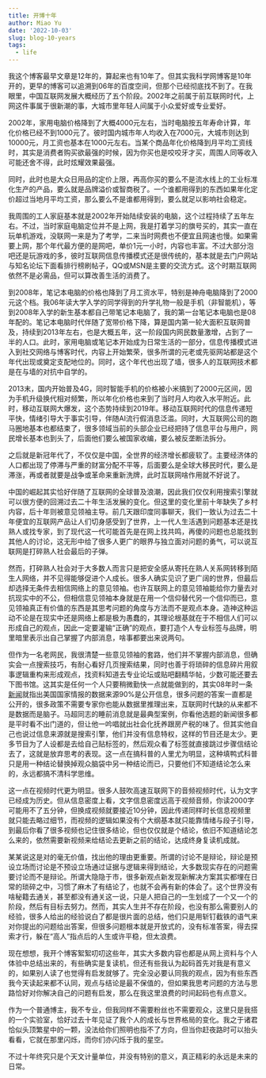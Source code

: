 ```yaml
---
title: 开博十年
author: Miao Yu
date: '2022-10-03'
slug: blog-10-years
tags:
  - life
---
```


我这个博客最早文章是12年的，算起来也有10年了。但其实我科学网博客是10年开的，更早的博客可以追溯到06年的百度空间，但那个已经彻底找不到了。在我眼里，中国互联网发展大概经历了五个阶段。2002年之前属于前互联网时代，上网这件事属于很新潮的事，大城市里年轻人间属于小众爱好或专业爱好。

2002年，家用电脑价格降到了大概4000元左右，当时电脑按五年寿命计算，年化价格已经不到1000元了。彼时国内城市年人均收入在7000元，大城市则达到10000元，月工资也基本在1000元左右。当某个商品年化价格降到月平均工资线时，其实是消费者购买欲最强的时候，因为你买也是咬咬牙才买，周围人同等收入可能还舍不得，此时炫耀效果最强。

同时，此时也是大众日用品的定价上限，再高你买的要么不是流水线上的工业标准化生产的产品，要么就是品牌溢价或智商税了。一个谁都用得到的东西如果年化定价超过当地月平均工资，那么要么不是谁都用得到，要么就足以影响社会稳定。

我周围的工人家庭基本就是2002年开始陆续安装的电脑，这个过程持续了五年左右。不过，当时家庭电脑定位并不是上网，我是打着学习的旗号买的，其实一直在玩单机游戏，没联网一来是为了考学，二来当时网费也不便宜且网速也慢。如果需要上网，那个年代最方便的是网吧，单价1元一小时，内容也丰富。不过大部分泡吧还是玩游戏的多，彼时互联网信息传播模式还是很传统的，基本就是去门户网站与知名论坛下面看排行榜刷帖子，QQ或MSN是主要的交流方式。这个时期互联网依然不是必需品，但可以算改善生活的消费了。

到2008年，笔记本电脑的价格也降到了月工资水平，特别是神舟电脑降到了2000元这个档。我06年读大学入学的同学得到的升学礼物一般是手机（非智能机），等到2008年入学的新生基本都自己带笔记本电脑了，我的第一台笔记本电脑也是08年配的。笔记本电脑时代伴随了宽带价格下降，算是国内第一轮大面积互联网普及，持续到2013年左右，也是大概五年，这一阶段国内网民数量激增，占到了一半的人口。此时，家用电脑或笔记本开始成为日常生活的一部分，信息传播模式进入到社交网络与博客时代，内容上开始繁荣，很多所谓的元老或先驱网站都是这个年代出现或奠定支配地位的。同时，这个年代也出现了墙，很多人的互联网技术都是在与墙的对抗中自学的。

2013末，国内开始普及4G，同时智能手机的价格被小米搞到了2000元区间，因为手机升级换代相对频繁，所以年化价格也来到了当时月人均收入水平附近。此时，移动互联网大爆发，这个态势持续到2019年。移动互联网时代的信息传递短平快，情绪引导大于事实引导，伴随AI流行假消息泛滥。同时，大互联网公司的跑马圈地基本也都结束了，很多领域当前的头部企业已经把持了信息平台与用户，网民增长基本也到头了，后面他们要么被国家收编，要么被反垄断法拆分。

之后就是新冠年代了，不仅仅是中国，全世界的经济增长都疲软了。主要经济体的人口都出现了停滞与严重的财富分配不平等，后面要么是全球大移民时代，要么是滞涨，再或者就要是战争或革命来重新洗牌，此时互联网啥作用就不好说了。

中国的崛起其实恰好伴随了互联网的全球普及浪潮，因此我们仅仅利用搜索引擎就可以很方便的回溯过去二十年生活发展的变化。但这里的变化里前十年缺失了乡村内容，后十年则被意见领袖主导。前几天跟印度同事聊天，我们一致认为过去二十年便宜的互联网产品让人们切身感受到了世界，上一代人生活遇到问题基本还是找熟人或找专家，到了现代这一代可能首先是在网上找共鸣，再傻的问题也总能找到其他人的讨论，这无形中给了很多人更广的眼界与独立面对问题的勇气，可以说互联网是打碎熟人社会最后的子弹。

然而，打碎熟人社会对于大多数人而言只是把安全感从寄托在熟人关系网转移到陌生人网络，并不见得能够促进个人成长。很多人确实见识了更广阔的世界，但最后却选择无条件去相信网络上的意见领袖。也许互联网上的意见领袖能给你力量去对抗现实中的不公，但相信意见领袖本身就是在用一个信仰替代另一个信仰而已，意见领袖真正有价值的东西是其思考问题的角度与方法而不是观点本身。造神这种运动不论是在现实中还是网络上都是极为愚蠢的，其理论根基就在于不相信人们可以形成自己的观点，因此一定要灌输“正确”的观点，要打造个人专业标签与品牌，明里暗里表示出自己掌握了内部消息，啥事都要出来说两句。

但作为一名老网民，我很清楚一些意见领袖的套路，他们并不掌握内部消息，但确实会一点搜索技巧，有耐心看好几页搜索结果，同时也善于将琐碎的信息碎片用叙事逻辑重构来形成观点，找资料知道去专业论坛或贴吧翻精华帖，少数可能还要去下图书馆。这其实是任何一个人只要稍微勤快一点就能做到的，其实08年时一条[新闻](http://news.sohu.com/20080404/n256095751.shtml)就指出美国国家情报的数据来源90%是公开信息，很多问题的答案一直都是公开的，很多政策不需要专家你也能从数据里推理出来，互联网时代缺的从来都不是数据而是脑子。马超同志的睡前消息就是最典型案例，你看他选题的新闻很多都是平时看不出门道的，但让他一吟唱就出社会化抚养跟房产税的味了。但其实他自己也说过信息来源就是搜索引擎，他们并没有信息特权，这样的节目还是太少。更多节目为了人设都是去给自己贴标签的，然后观众看了标签就直接跳过步骤信结论去了，这就是放弃思考的表现。这一点在搞科普的人里尤为明显，这种填鸭式科普只是用一种结论替换掉观众脑袋中另一种结论而已，只要他们不知道结论怎么来的，永远都搞不清科学思维。

这一点在视频时代更为明显。很多人鼓吹高速互联网下的音频视频时代，认为文字已经成为历史。但从信息密度上看，文字信息密度远高于视频音频，你读2000字可能用不了五分钟，但换成视频就要接近10分钟，因此传递同样时长信息视频里就只能去略过细节，而视频的逻辑如果没有个大纲基本就只能靠情绪与段子引导，到最后你看了很多视频也记住很多结论，但也仅仅就是个结论，依旧不知道结论怎么来的，依然需要新视频来给结论去更新之前的结论，达成终身复读机成就。

某某说这是对的毫无价值，找出他的理由更重要。所谓的讨论不是辩论，辩论是预设立场而讨论是不预设立场通过证据与逻辑来得到结论，大多数现实存在的问题需要讨论而不是辩论。所谓大隐隐于市，很多新观点新发现新解决方案其实都埋在日常的琐碎之中，习惯了麻木了有结论了，也就不会再有新的体会了。这个世界没有啥秘籍去通关，甚至都没有通关这一说，只是人把自己的一生划成了一个又一个的阶段，然后有目标去努力。然而，其实人生并不存在阶段，也没有那么需要别人的经验，很多人给出的经验说白了都是很片面的总结，他们只是用斩钉截铁的语气来对你提出的问题给出答案，但很多问题根本就是开放式的，没有标准答案，得去探索才行，躲在“高人”指点后的人生或许平稳，但太浪费。

现在想想，我开个博客絮絮叨叨这些年，其实大多数内容也都是从网上资料与个人体验中总结出来的，有些确实是复读机，但还有些我认为起码首先对我是有意义的，如果别人读了也觉得有启发就够了。完全没必要认同我的观点，因为有些东西我今天读起来都不认同，观点与结论是最不保值的，但如果我思考问题的方法与思路恰好对你解决自己的问题有启发，那么在我这里浪费的时间起码也有点意义。

作为一个普通博主，我不专业，但我同样不需要粉丝也不需要观众，这里只是我搭的一个实验室，恰好过去十年见证了我个人的成长与世界格局的变化。我之于诸君恰似头顶繁星中的一颗，没法给你们照明也指不了方向，但当你赶夜路时可以抬头看看，它就在那里闪烁，而你们亦闪烁于我的星空。

不过十年终究只是个天文计量单位，并没有特别的意义，真正精彩的永远是未来的日常。
